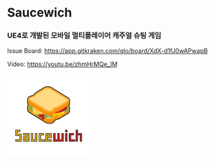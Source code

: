 # Saucewich

### UE4로 개발된 모바일 멀티플레이어 캐주얼 슈팅 게임

Issue Board: https://app.gitkraken.com/glo/board/XdX-d1fJ0wAPwapB

Video: https://youtu.be/zhmHrMQe_IM

![Logo](Saucewich.png)
